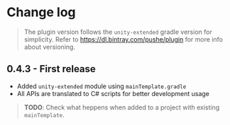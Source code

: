 # Change log

> The plugin version follows the `unity-extended` gradle version for simplicity.
> Refer to https://dl.bintray.com/pushe/plugin for more info about versioning.

## 0.4.3 - First release

* Added `unity-extended` module using `mainTemplate.gradle`
* All APIs are translated to C# scripts for better development usage

> **TODO**: Check what heppens when added to a project with existing `mainTemplate`.